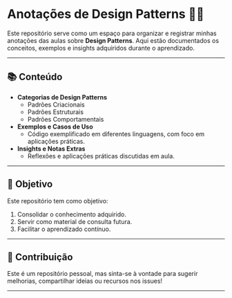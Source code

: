 # Anotações de Design Patterns 🎨💡

Este repositório serve como um espaço para organizar e registrar minhas anotações das aulas sobre **Design Patterns**. Aqui estão documentados os conceitos, exemplos e insights adquiridos durante o aprendizado. 

---

## 📚 Conteúdo

- **Categorias de Design Patterns**
  - Padrões Criacionais
  - Padrões Estruturais
  - Padrões Comportamentais
- **Exemplos e Casos de Uso**
  - Código exemplificado em diferentes linguagens, com foco em aplicações práticas.
- **Insights e Notas Extras**
  - Reflexões e aplicações práticas discutidas em aula.

---

## 🚀 Objetivo

Este repositório tem como objetivo:
1. Consolidar o conhecimento adquirido.
2. Servir como material de consulta futura.
3. Facilitar o aprendizado contínuo.

---

## 🤝 Contribuição

Este é um repositório pessoal, mas sinta-se à vontade para sugerir melhorias, compartilhar ideias ou recursos nos issues!

---
